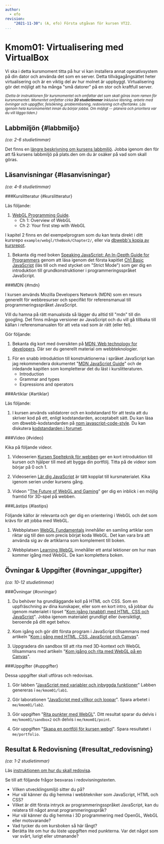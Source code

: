 ```yaml
---
author:
  - efo
revision:
    "2021-11-30": (A, efo) Första utgåvan för kursen VT22.
...
```

Kmom01: Virtualisering med VirtualBox
==================================

Vi ska i detta kursmoment titta på hur vi kan installera annat operativsystem på din dator och använda det som en server. Detta tillvägagångsättet heter virtualisering och är en viktig del av hur molnet är uppbyggt. Virtualisering gör det möjligt att ha många "små datorer" på en stor och kraftfull server.

<!--more-->

<small><i>(Detta är instruktionen för kursmomentet och omfattar det som skall göras inom ramen för kursmomentet. Momentet omfattar cirka **20 studietimmar** inklusive läsning, arbete med övningar och uppgifter, felsökning, problemlösning, redovisning och eftertanke. Läs igenom hela kursmomentet innan du börjar jobba. Om möjligt -- planera och prioritera var du vill lägga tiden.)</i></small>



Labbmiljön  {#labbmiljo}
---------------------------------

*(ca: 2-6 studietimmar)*

Det finns en [längre beskrivning om kursens labbmiljö](./../installera-labbmiljo). Jobba igenom den för att få kursens labbmiljö på plats.den om du är osäker på vad som skall göras.



Läsanvisningar  {#lasanvisningar}
---------------------------------

*(ca: 4-8 studietimmar)*


###Kurslitteratur  {#kurslitteratur}

Läs följande:

1. [WebGL Programming Guide](kunskap/boken-webgl-programming-guide).
    * Ch 1: Overview of WebGL
    * Ch 2: Your first step with WebGL

I kapitel 2 finns en del exempelprogram som du kan testa direkt i ditt kursrepo `example/webgl/theBook/Chapter2/`, eller via [dbwebb's kopia av kursrepot](webgl/repo/example/webgl/theBook/Chapter2/).

1. Bekanta dig med boken [Speaking JavaScript: An In-Depth Guide for Programmers](kunskap/boken-speaking-javascript) genom att läsa igenom det första kapitlet [Ch1 Basic JavaScript](http://speakingjs.com/es5/ch01.html) (läs till och med stycket om "Strict Mode") som ger dig en introduktion till grundkonstruktioner i programmeringsspråket JavaScript.



###MDN {#mdn}

I kursen används Mozilla Developers Network (MDN) som en resurs generellt för webbresurser och specifikt för referensmanual till programmeringsspråket JavaScript.

Vill du hamna på rätt manualsida så lägger du alltid till "mdn" till din googling. Det finns många versioner av JavaScript och du vill gå tillbaka till källan i referensmanualen för att veta vad som är rätt (eller fel).

Gör följande:

1. Bekanta dig kort med översikten på [MDN: Web technology for developers](https://developer.mozilla.org/en-US/docs/Web). Där ser du generellt material om webbteknologier.

<!-- 1. Bekanta dig specifikt med det som finns under rubriken "JavaScript". Använd minst 10 minuter av din tid för att kika runt och läsa någon av de inledande artiklarna om JavaScript. -->

1. För en snabb introduktion till konstruktionerna i språket JavaScript kan jag rekommendera dokumentet "[MDN JavaScript Guide](https://developer.mozilla.org/en-US/docs/Web/JavaScript/Guide)" och de inledande kapitlen som kompletterar det du läst i kurslitteraturen.
    * Introduction
    * Grammar and types
    * Expressions and operators



###Artiklar {#artiklar}

Läs följande:

1. I kursen används validatorer och en kodstandard för att testa att du skriver kod på ett, enligt kodstandarden, acceptabelt sätt. Du kan läsa om dbwebb-kodstandarden på [npm javascript-code-style](https://www.npmjs.com/package/javascript-style-guide). Du kan diskutera [kodstandarden i forumet](t/6327).

<!--
1. CSS style guide.
-->



###Video  {#video}

Kika på följande videor.

1. Videoserien [Kursen Spelteknik för webben](https://www.youtube.com/playlist?list=PLKtP9l5q3ce_JgJqI31cZeBMnjH1JUUoU) ger en kort introduktion till kursen och hjälper till med att bygga din portfölj. Titta på de videor som börjar på 0 och 1.

1. Videoserien [Lär dig JavaScript](https://www.youtube.com/playlist?list=PLKtP9l5q3ce_YXUQlr5aAzJ406vSsmeMT) är tätt kopplat till kursmaterialet. Kika igenom serien under kursens gång.

1. Videon "[The Future of WebGL and Gaming](https://www.youtube.com/watch?v=6lnEmAYVziA)" ger dig en inblick i en möjlig framtid för 3D-spel på webben.

<!--
1. Videoserien [Lär dig JavaScript](https://www.youtube.com/playlist?list=PLKtP9l5q3ce-Id4-mxJK1Pi91_7Ob1W-K) är tätt kopplat till kursmaterialet. Kika på de videor som börjar med 1.
-->


<!--
###Föreläsningsmaterial {#slide}

Föreläsningsmaterial finner du i kursrepot under [`slide/01.*`](webgl/repo/slide).
-->



###Lästips {#lastips}

Följande källor är relevanta och ger dig en orientering i WebGL och det som krävs för att jobba med WebGL.

1. Webbplatsen [WebGL Fundamentals](http://webglfundamentals.org/) innehåller en samling artiklar som riktar sig till den som precis börjat koda WebGL. Det kan vara bra att använda sig av de artiklarna som komplement till boken.

1. Webbplatsen [Learning WebGL](http://learningwebgl.com/blog/?page_id=1217) innehåller ett antal lektioner om hur man kommer igång med WebGL. De kan komplettera boken.

<!-- 1. [Khronos Group](https://www.khronos.org/) driver standardisering och utveckling inom OpenGL och WebGL. Vänd dig till deras webbplats för referensmaterial.

1. Du bör redan vara mycket väl insatt i vektorer, matriser och hur de relaterar till 3D-grafik. Vill du fräscha upp minnet så finns det bra resurser i artikelserien om "[Vector Math for 3D Computer Graphics](http://www.dickbaldwin.com/KjellTutorial/KjellVectorTutorialIndex.htm)". -->



Övningar & Uppgifter  {#ovningar_uppgifter}
-------------------------------------------

*(ca: 10-12 studietimmar)*



###Övningar {#ovningar}

1. Du behöver ha grundläggande koll på HTML och CSS. Som en uppfräschning av dina kunskaper, eller som en kort intro, så jobbar du igenom materialet i tipset "[Kom igång (snabbt) med HTML, CSS och JavaScript](coachen/kom-igang-snabbt-med-html-css-och-javascript)". Jobba igenom materialet grundligt eller översiktligt, beroende på ditt eget behov.

1. Kom igång och gör ditt första program i JavaScript tillsammans med artikeln "[Kom i gång med HTML, CSS, JavaScript och Canvas](kunskap/kom-i-gang-med-html-css-javascript-och-canvas)".

2. Uppgradera din sandbox till att rita med 3D-kontext och WebGL tillsammans med artikeln "[Kom igång och rita med WebGL på en Canvas](kunskap/kom-igang-och-rita-med-webgl-pa-en-canvas)".



###Uppgifter {#uppgifter}

Dessa uppgifter skall utföras och redovisas.

1. Gör labben "[JavaScript med variabler och inbyggda funktioner](uppgift/javascript-med-variabler-och-inbyggda-funktioner)"  Labben genereras i `me/kmom01/lab1`.

1. Gör laborationen "[JavaScript med villkor och loopar](uppgift/javascript-med-villkor-och-loopar)". Spara arbetet i `me/kmom01/lab2`.

1. Gör uppgiften "[Rita punkter med WebGL](uppgift/rita-punkter-med-webgl)". Ditt resultat sparar du delvis i `me/kmom01/sandbox2` och delvis i `me/kmom01/point`.

1. Gör uppgiften "[Skapa en portfölj för kursen webgl](uppgift/skapa-en-portfolj-for-kursen-webgl)". Spara resultatet i `me/portfolio`.




Resultat & Redovisning  {#resultat_redovisning}
-----------------------------------------------

*(ca: 1-2 studietimmar)*

Läs [instruktionen om hur du skall redovisa](./../redovisa).

Se till att följande frågor besvaras i redovisningstexten.

* Vilken utvecklingsmiljö sitter du på?
* Hur väl känner du dig hemma i webbtekniker som JavaScript, HTML och CSS?
* Vilket är ditt första intryck av programmeringsspråket JavaScript, kan du relatera till något annat programmeringsspråk?
* Hur väl känner du dig hemma i 3D programmering med OpenGL, WebGL eller motsvarande?
* Vad tycker du om kursboken så här långt?
* Berätta lite om hur du löste uppgiften med punkterna. Var det något som var svårt, lurigt eller utmanande?
